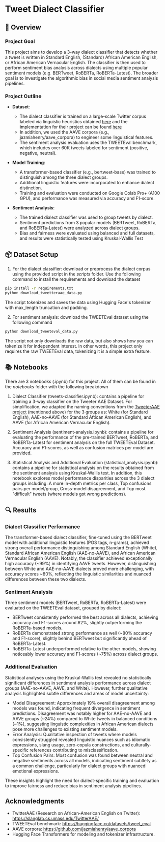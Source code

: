 # Tweet Dialect Classifier

## 🧠 Overview
### Project Goal 
This project aims to develop a 3-way dialect classifier that detects whether a tweet is written in Standard English, (Standard) African American English, or African American Vernacular English. The classifier is then used to perform sentiment bias analysis across dialects using multiple popular sentiment models (e.g. BERTweet, RoBERTa, RoBERTa-Latest). The broader goal is to investigate the algorithmic bias in social media sentiment analysis pipelines.

### Project Outline
- **Dataset**:
  - The dialect classifier is trained on a large-scale Twitter corpus labeled via linguistic heuristics obtained [here](https://slanglab.cs.umass.edu/TwitterAAE/) and the implementation for their project can be found [here](https://github.com/slanglab/twitteraae)
  - In addition, we used the AAVE corpora (e.g., jazmiahenry/aave_corpora) to engineer some linguistical features.
  - The sentiment analysis evaluation uses the TWEETEval benchmark, which includes over 60K tweets labeled for sentiment (positive, negative, neutral).
    
- **Model Training**:
  - A transformer-based classifier (e.g., bertweet-base) was trained to distinguish among the three dialect groups.
  - Additional linguistic features were incorporated to enhance dialect distinction.
  - Training and evaluation were conducted on Google Colab Pro+ (A100 GPU), and performance was measured via accuracy and F1-score.
    
- **Sentiment Analysis:**
  - The trained dialect classifier was used to group tweets by dialect.
  - Sentiment predictions from 3 popular models (BERTweet, RoBERTa, and RoBERTa-Latest) were analyzed across dialect groups.
  - Bias and fairness were evaluated using balanced and full datasets, and results were statistically tested using Kruskal-Wallis Test

## 📦 Dataset Setup
1. For the dialect classifier: download or preprocess the dialect corpus using the provided script in the _scripts_ folder. Use the following command to install the requirements and download the dataset
```bash
pip install -r requirements.txt
python download_tweetteraae_data.py
```
The script tokenizes and saves the data using Hugging Face's tokenizer with max_length truncation and padding.

2. For sentiment analysis: download the TWEETEval dataset using the following command
```bash
python download_tweeteval_data.py
```
The script not only downloads the raw data, but also shows how you can tokenize it for independent interest. In other words, this project only requires the raw TWEETEval data, tokenizing it is a simple extra feature.

## 📚 Notebooks
There are 3 notebooks (.ipynb) for this project. All of them can be found in the _notebooks_ folder with the following breakdown
1. Dialect Classifier (tweets-classifier.ipynb): contains a pipeline for training a 3-way classifier on the Tweeter AAE Dataset. For simplification, we adapted the naming conventions from the [TweeterAAE project](https://slanglab.cs.umass.edu/TwitterAAE/) (mentioned above) for the 3 groups as: White (for Standard English), AAE-no-AAVE (for Standard Aftican American English), and AAVE (for African American Vernacular English).

2. Sentiment Analysis (sentiment-analysis.ipynb): contains a pipeline for evaluating the performance of the pre-trained BERTweet, RoBERTa, and RoBERTa-Latest for sentiment analysis on the full TWEETEval Dataset. Accuracy and F1-scores, as well as confusion matrices per model are provided. 

3. Statistical Analysis and Additional Evaluation (statistical_analysis.ipynb): contains a pipeline for statistical analysis on the results obtained from the sentiment analysis using Kruskal-Wallis test. In addition, this notebook explores model performance disparities across the 3 dialect groups including: A more in-depth metrics per class, Top confusions pairs per model/group, Cross-model disagreement, and Top most "difficult" tweets (where models got wrong predictions).

## 🔍 Results
### Dialect Classifier Performance
The transformer-based dialect classifier, fine-tuned using the BERTweet model with additional linguistic features (POS tags, n-grams), achieved strong overall performance distinguishing among Standard English (White), Standard African American English (AAE-no-AAVE), and African American Vernacular English (AAVE). Notably, the classifier achieved exceptionally high accuracy (~99%) in identifying AAVE tweets. However, distinguishing between White and AAE-no-AAVE dialects proved more challenging, with accuracy scores ~80%, reflecting the linguistic similarities and nuanced differences between these two dialects.

### Sentiment Analysis
Three sentiment models (BERTweet, RoBERTa, RoBERTa-Latest) were evaluated on the TWEETEval dataset, grouped by dialect:
- BERTweet consistently performed the best across all dialects, achieving accuracy and F1-scores around 82%, slightly outperforming the RoBERTa-based models.
- RoBERTa demonstrated strong performance as well (~80% accuracy and F1-score), slightly behind BERTweet but significantly ahead of RoBERTa-Latest.
- RoBERTa-Latest underperformed relative to the other models, showing noticeably lower accuracy and F1-scores (~75%) across dialect groups.

### Additional Evaluation
Statistical analyses using the Kruskal-Wallis test revealed no statistically significant differences in sentiment analysis performance across dialect groups (AAE-no-AAVE, AAVE, and White). However, further qualitative analysis highlighted subtle differences and areas of model uncertainty:
- Model Disagreement: Approximately 19% overall disagreement among models was found, indicating frequent divergence in sentiment predictions. Disagreement was notably higher for AAE-no-AAVE and AAVE groups (~24%) compared to White tweets in balanced conditions (~1%), suggesting linguistic complexities in African American dialects pose more challenges to existing sentiment models.
- Error Analysis: Qualitative inspection of tweets where models consistently struggled revealed linguistic nuances such as idiomatic expressions, slang usage, zero-copula constructions, and culturally-specific references contributing to misclassification.
- Top Confusion Pairs: Most confusion was found between neutral and negative sentiments across all models, indicating sentiment subtlety as a common challenge, particularly for dialect groups with nuanced emotional expressions.

These insights highlight the need for dialect-specific training and evaluation to improve fairness and reduce bias in sentiment analysis pipelines.

## Acknowledgments
- TwitterAAE (Research on African-American English on Twitter): https://slanglab.cs.umass.edu/TwitterAAE/
- TWEETEval benchmark: https://huggingface.co/datasets/tweet_eval
- AAVE corpora: https://github.com/jazmiahenry/aave_corpora
- Hugging Face Transformers for modeling and tokenizer infrastructure.
